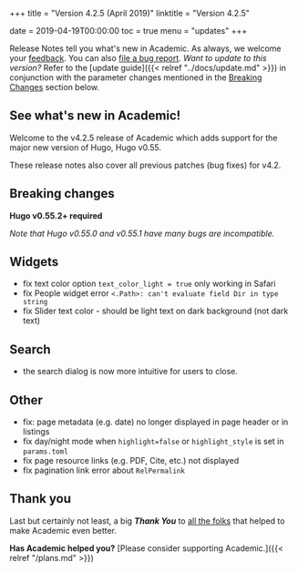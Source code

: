 +++
title = "Version 4.2.5 (April 2019)"
linktitle = "Version 4.2.5"

date = 2019-04-19T00:00:00
toc = true
menu = "updates"
+++

Release Notes tell you what's new in Academic. As always, we welcome your [feedback](https://github.com/gcushen/hugo-academic/issues). You can also [file a bug report](https://github.com/gcushen/hugo-academic/issues). *Want to update to this version?* Refer to the [update guide]({{< relref "../docs/update.md" >}}) in conjunction with the parameter changes mentioned in the [Breaking Changes](#breaking-changes) section below.

## See what's new in Academic!

Welcome to the v4.2.5 release of Academic which adds support for the major new version of Hugo, Hugo v0.55.

These release notes also cover all previous patches (bug fixes) for v4.2.

## Breaking changes

**Hugo v0.55.2+ required**

*Note that Hugo v0.55.0 and v0.55.1 have many bugs are incompatible.*

## Widgets

- fix text color option `text_color_light = true` only working in Safari
- fix People widget error `<.Path>: can't evaluate field Dir in type string`
- fix Slider text color - should be light text on dark background (not dark text)

## Search

- the search dialog is now more intuitive for users to close.

## Other

- fix: page metadata (e.g. date) no longer displayed in page header or in listings
- fix day/night mode when `highlight=false` or `highlight_style` is set in `params.toml`
- fix page resource links (e.g. PDF, Cite, etc.) not displayed
- fix pagination link error about `RelPermalink`

## Thank you

Last but certainly not least, a big **_Thank You_** to [all the folks](https://github.com/gcushen/hugo-academic/graphs/contributors) that helped to make Academic even better.

**Has Academic helped you?** [Please consider supporting Academic.]({{< relref "/plans.md" >}})
